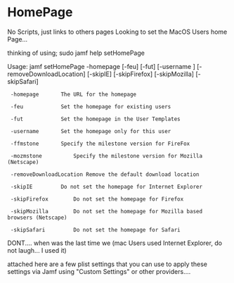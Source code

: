 # HomePage
No Scripts, just links to others pages
Looking to set the MacOS Users home Page...


thinking of using;
sudo jamf help setHomePage

Usage:	 jamf setHomePage -homepage <homepage> [-feu] [-fut] [-username <username>]
		 [-removeDownloadLocation] [-skipIE] [-skipFirefox] [-skipMozilla] [-skipSafari]


	 -homepage 		 The URL for the homepage

	 -feu 			 Set the homepage for existing users

	 -fut 			 Set the homepage in the User Templates

	 -username 		 Set the homepage only for this user

	 -ffmstone 		 Specify the milestone version for FireFox

	 -mozmstone 		 Specify the milestone version for Mozilla (Netscape)

	 -removeDownloadLocation Remove the default download location

	 -skipIE 		 Do not set the homepage for Internet Explorer

	 -skipFirefox 		 Do not set the homepage for Firefox

	 -skipMozilla 		 Do not set the homepage for Mozilla based browsers (Netscape)

	 -skipSafari 		 Do not set the homepage for Safari
   
   
 DONT.... when was the last time we (mac Users used Internet Explorer, do not laugh... I used it)
 
 attached here are a few plist settings that you can use to apply these settings via Jamf using "Custom Settings" or other providers.... 
